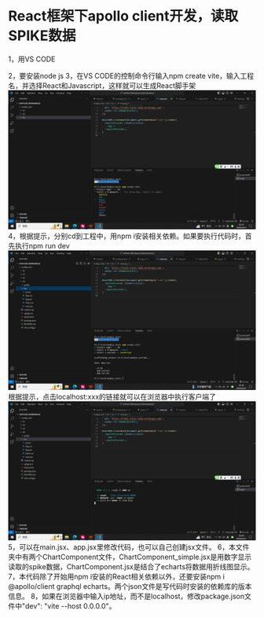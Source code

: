 React框架下apollo client开发，读取SPIKE数据
===
1，用VS CODE

2，要安装node js
3，在VS CODE的控制命令行输入npm create vite，输入工程名，并选择React和Javascript，这样就可以生成React脚手架
<img src="imgs/react_framework1.png"/>
4，根据提示，分别cd到工程中，用npm i安装相关依赖。如果要执行代码时，首先执行npm run dev
<img src="imgs/react_framework2.png"/>
根据提示，点击localhost:xxx的链接就可以在浏览器中执行客户端了
<img src="imgs/client.png"/>
5，可以在main.jsx、app.jsx里修改代码，也可以自己创建jsx文件。
6，本文件夹中有两个ChartComponent文件，ChartComponent_simple.jsx是用数字显示读取的spike数据，ChartComponent.jsx是结合了echarts将数据用折线图显示。
7，本代码除了开始用npm i安装的React相关依赖以外，还要安装npm i @apollo/client graphql echarts。两个json文件是写代码时安装的依赖库的版本信息。
8，如果在浏览器中输入ip地址，而不是localhost，修改package.json文件中"dev": "vite --host 0.0.0.0"。
